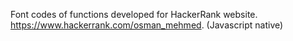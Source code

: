 Font codes of functions developed for HackerRank website. https://www.hackerrank.com/osman_mehmed. (Javascript native)
